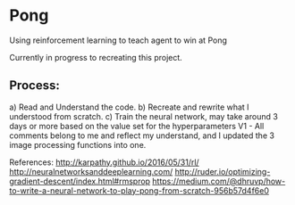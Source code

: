 # Pong
Using reinforcement learning to teach agent to win at Pong

Currently in progress to recreating this project.

<h2> Process:</h2>
<p1>
  a) Read and Understand the code.
  b) Recreate and rewrite what I understood from scratch. 
  c) Train the neural network, may take around 3 days or more based on the value set for the hyperparameters
</p1>
 V1 - All comments belong to me and reflect my understand, and I updated the 3 image processing functions into one.  

References: 
http://karpathy.github.io/2016/05/31/rl/
http://neuralnetworksanddeeplearning.com/
http://ruder.io/optimizing-gradient-descent/index.html#rmsprop
https://medium.com/@dhruvp/how-to-write-a-neural-network-to-play-pong-from-scratch-956b57d4f6e0
